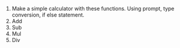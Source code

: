 1. Make a simple calculator with these functions. Using prompt, type conversion, if else statement.
1. Add
1. Sub
1. Mul
1. Div

